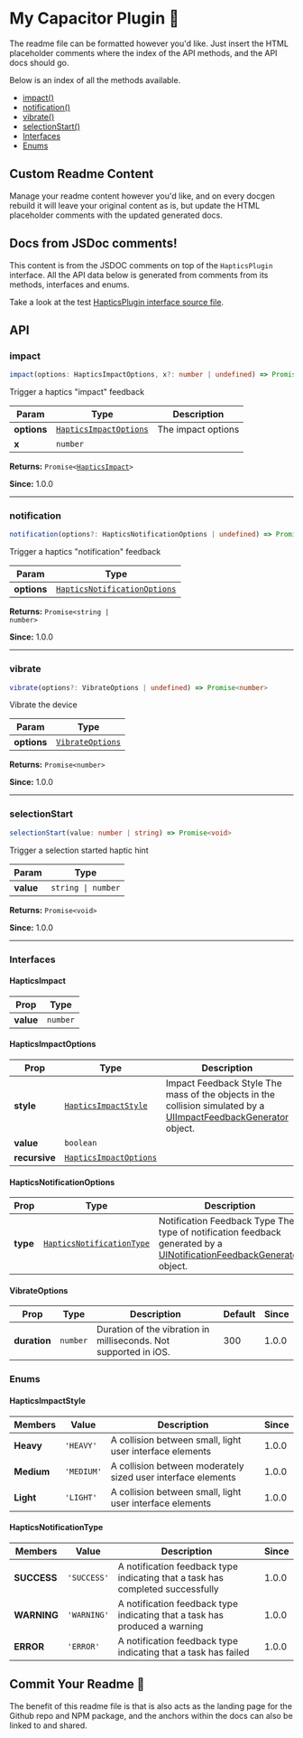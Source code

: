# My Capacitor Plugin 🔌

The readme file can be formatted however you'd like. Just insert 
the HTML placeholder comments where the index of the API
methods, and the API docs should go.

Below is an index of all the methods available.

<!--DOCGEN_INDEX_START-->
* [impact()](#impact)
* [notification()](#notification)
* [vibrate()](#vibrate)
* [selectionStart()](#selectionstart)
* [Interfaces](#interfaces)
* [Enums](#enums)
<!--DOCGEN_INDEX_END-->

## Custom Readme Content

Manage your readme content however you'd like, and on every docgen 
rebuild it will leave your original content as is, but update the 
HTML placeholder comments with the updated generated docs.

<!--DOCGEN_API_START-->
<!--Update the source file JSDoc comments and rerun docgen to update the docs below-->
## Docs from JSDoc comments!

This content is from the JSDOC comments on top of
the `HapticsPlugin` interface. All the API data below
is generated from comments from its methods, interfaces
and enums.

Take a look at the test [HapticsPlugin interface source file](https://github.com/ionic-team/capacitor-docgen/blob/master/src/test/fixtures/definitions.ts).

## API

### impact

```typescript
impact(options: HapticsImpactOptions, x?: number | undefined) => Promise<HapticsImpact>
```

Trigger a haptics "impact" feedback

| Param       | Type                                                                  | Description        |
| ----------- | --------------------------------------------------------------------- | ------------------ |
| **options** | <code><a href="#hapticsimpactoptions">HapticsImpactOptions</a></code> | The impact options |
| **x**       | <code>number</code>                                                   |                    |

**Returns:** <code>Promise&lt;<a href="#hapticsimpact">HapticsImpact</a>&gt;</code>

**Since:** 1.0.0

--------------------


### notification

```typescript
notification(options?: HapticsNotificationOptions | undefined) => Promise<string | number>
```

Trigger a haptics "notification" feedback

| Param       | Type                                                                              |
| ----------- | --------------------------------------------------------------------------------- |
| **options** | <code><a href="#hapticsnotificationoptions">HapticsNotificationOptions</a></code> |

**Returns:** <code>Promise&lt;string | number&gt;</code>

**Since:** 1.0.0

--------------------


### vibrate

```typescript
vibrate(options?: VibrateOptions | undefined) => Promise<number>
```

Vibrate the device

| Param       | Type                                                      |
| ----------- | --------------------------------------------------------- |
| **options** | <code><a href="#vibrateoptions">VibrateOptions</a></code> |

**Returns:** <code>Promise&lt;number&gt;</code>

**Since:** 1.0.0

--------------------


### selectionStart

```typescript
selectionStart(value: number | string) => Promise<void>
```

Trigger a selection started haptic hint

| Param     | Type                          |
| --------- | ----------------------------- |
| **value** | <code>string \| number</code> |

**Returns:** <code>Promise&lt;void&gt;</code>

**Since:** 1.0.0

--------------------


### Interfaces


#### HapticsImpact

| Prop      | Type                |
| --------- | ------------------- |
| **value** | <code>number</code> |


#### HapticsImpactOptions

| Prop          | Type                                                                  | Description                                                                                                                                                                              | Default                  | Since |
| ------------- | --------------------------------------------------------------------- | ---------------------------------------------------------------------------------------------------------------------------------------------------------------------------------------- | ------------------------ | ----- |
| **style**     | <code><a href="#hapticsimpactstyle">HapticsImpactStyle</a></code>     | Impact Feedback Style The mass of the objects in the collision simulated by a [UIImpactFeedbackGenerator](https://developer.apple.com/documentation/uikit/uiimpactfeedbackstyle) object. | HapticsImpactStyle.Heavy | 1.0.0 |
| **value**     | <code>boolean</code>                                                  |                                                                                                                                                                                          |                          |       |
| **recursive** | <code><a href="#hapticsimpactoptions">HapticsImpactOptions</a></code> |                                                                                                                                                                                          |                          |       |


#### HapticsNotificationOptions

| Prop     | Type                                                                        | Description                                                                                                                                                                                       | Default                         | Since |
| -------- | --------------------------------------------------------------------------- | ------------------------------------------------------------------------------------------------------------------------------------------------------------------------------------------------- | ------------------------------- | ----- |
| **type** | <code><a href="#hapticsnotificationtype">HapticsNotificationType</a></code> | Notification Feedback Type The type of notification feedback generated by a [UINotificationFeedbackGenerator](https://developer.apple.com/documentation/uikit/uinotificationfeedbacktype) object. | HapticsNotificationType.SUCCESS | 1.0.0 |


#### VibrateOptions

| Prop         | Type                | Description                                                      | Default | Since |
| ------------ | ------------------- | ---------------------------------------------------------------- | ------- | ----- |
| **duration** | <code>number</code> | Duration of the vibration in milliseconds. Not supported in iOS. | 300     | 1.0.0 |


### Enums


#### HapticsImpactStyle

| Members    | Value                 | Description                                                  | Since |
| ---------- | --------------------- | ------------------------------------------------------------ | ----- |
| **Heavy**  | <code>'HEAVY'</code>  | A collision between small, light user interface elements     | 1.0.0 |
| **Medium** | <code>'MEDIUM'</code> | A collision between moderately sized user interface elements | 1.0.0 |
| **Light**  | <code>'LIGHT'</code>  | A collision between small, light user interface elements     | 1.0.0 |


#### HapticsNotificationType

| Members     | Value                  | Description                                                                    | Since |
| ----------- | ---------------------- | ------------------------------------------------------------------------------ | ----- |
| **SUCCESS** | <code>'SUCCESS'</code> | A notification feedback type indicating that a task has completed successfully | 1.0.0 |
| **WARNING** | <code>'WARNING'</code> | A notification feedback type indicating that a task has produced a warning     | 1.0.0 |
| **ERROR**   | <code>'ERROR'</code>   | A notification feedback type indicating that a task has failed                 | 1.0.0 |


<!--DOCGEN_API_END-->

## Commit Your Readme 🚀

The benefit of this readme file is that is also acts as the landing 
page for the Github repo and NPM package, and the anchors within the 
docs can also be linked to and shared.